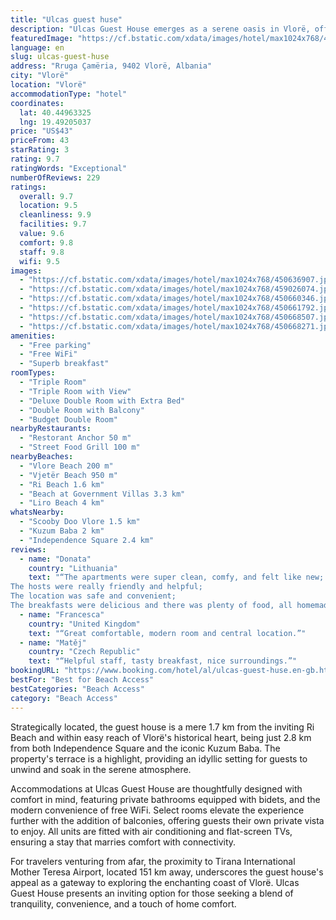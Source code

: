 ```yaml
---
title: "Ulcas guest huse"
description: "Ulcas Guest House emerges as a serene oasis in Vlorë, offering a tranquil retreat just a stone's throw away from the pristine Vlore Beach and a short stroll from the enchanting Vjetër Beach."
featuredImage: "https://cf.bstatic.com/xdata/images/hotel/max1024x768/450636907.jpg?k=78be65c58ab61c41b98178ce84c3c9af8619bcecadf582abf86dd86b0fd03358&o=&hp=1"
language: en
slug: ulcas-guest-huse
address: "Rruga Çamëria, 9402 Vlorë, Albania"
city: "Vlorë"
location: "Vlorë"
accommodationType: "hotel"
coordinates:
  lat: 40.44963325
  lng: 19.49205037
price: "US$43"
priceFrom: 43
starRating: 3
rating: 9.7
ratingWords: "Exceptional"
numberOfReviews: 229
ratings:
  overall: 9.7
  location: 9.5
  cleanliness: 9.9
  facilities: 9.7
  value: 9.6
  comfort: 9.8
  staff: 9.8
  wifi: 9.5
images:
  - "https://cf.bstatic.com/xdata/images/hotel/max1024x768/450636907.jpg?k=78be65c58ab61c41b98178ce84c3c9af8619bcecadf582abf86dd86b0fd03358&o=&hp=1"
  - "https://cf.bstatic.com/xdata/images/hotel/max1024x768/459026074.jpg?k=59fcd7231ea3888bdb0778d7ad5c3ffd9713f5e0d09003eb3daf7e3e113b6127&o=&hp=1"
  - "https://cf.bstatic.com/xdata/images/hotel/max1024x768/450660346.jpg?k=8650955b5e5877f744d5a9ec81f7424ed5b71428d7e393d5d8e1c50aef3cc24c&o=&hp=1"
  - "https://cf.bstatic.com/xdata/images/hotel/max1024x768/450661792.jpg?k=2a557428d2b26d0db034a7c57e5efd80f0c2b0f884da2fec2e9c61d25889fde9&o=&hp=1"
  - "https://cf.bstatic.com/xdata/images/hotel/max1024x768/450668507.jpg?k=ae2b89366955274ccaf90e706c56f723af0e5b8053ec012b1aeee057130171b5&o=&hp=1"
  - "https://cf.bstatic.com/xdata/images/hotel/max1024x768/450668271.jpg?k=fcd65e18e85e2830cf0ebfb802bb5efa15a494ffdb91ff66fa5b49aacb29db61&o=&hp=1"
amenities:
  - "Free parking"
  - "Free WiFi"
  - "Superb breakfast"
roomTypes:
  - "Triple Room"
  - "Triple Room with View"
  - "Deluxe Double Room with Extra Bed"
  - "Double Room with Balcony"
  - "Budget Double Room"
nearbyRestaurants:
  - "Restorant Anchor 50 m"
  - "Street Food Grill 100 m"
nearbyBeaches:
  - "Vlore Beach 200 m"
  - "Vjetër Beach 950 m"
  - "Ri Beach 1.6 km"
  - "Beach at Government Villas 3.3 km"
  - "Liro Beach 4 km"
whatsNearby:
  - "Scooby Doo Vlore 1.5 km"
  - "Kuzum Baba 2 km"
  - "Independence Square 2.4 km"
reviews:
  - name: "Donata"
    country: "Lithuania"
    text: "“The apartments were super clean, comfy, and felt like new;
The hosts were really friendly and helpful;
The location was safe and convenient;
The breakfasts were delicious and there was plenty of food, all homemade by the hosts! It's a...”"
  - name: "Francesca"
    country: "United Kingdom"
    text: "“Great comfortable, modern room and central location.”"
  - name: "Matěj"
    country: "Czech Republic"
    text: "“Helpful staff, tasty breakfast, nice surroundings.”"
bookingURL: "https://www.booking.com/hotel/al/ulcas-guest-huse.en-gb.html?aid=8035640"
bestFor: "Best for Beach Access"
bestCategories: "Beach Access"
category: "Beach Access"
---
```


Strategically located, the guest house is a mere 1.7 km from the inviting Ri Beach and within easy reach of Vlorë's historical heart, being just 2.8 km from both Independence Square and the iconic Kuzum Baba. The property's terrace is a highlight, providing an idyllic setting for guests to unwind and soak in the serene atmosphere.

Accommodations at Ulcas Guest House are thoughtfully designed with comfort in mind, featuring private bathrooms equipped with bidets, and the modern convenience of free WiFi. Select rooms elevate the experience further with the addition of balconies, offering guests their own private vista to enjoy. All units are fitted with air conditioning and flat-screen TVs, ensuring a stay that marries comfort with connectivity.

For travelers venturing from afar, the proximity to Tirana International Mother Teresa Airport, located 151 km away, underscores the guest house's appeal as a gateway to exploring the enchanting coast of Vlorë. Ulcas Guest House presents an inviting option for those seeking a blend of tranquility, convenience, and a touch of home comfort.